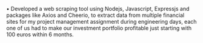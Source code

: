 •	Developed a web scraping tool using Nodejs, Javascript, Expressjs and packages like Axios and Cheerio, to extract data from multiple financial sites for my project management assignment during engineering days, each one of us had to make our investment portfolio profitable just starting with 100 euros within 6 months.
